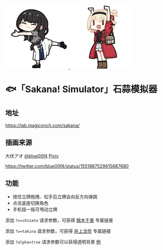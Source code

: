 <a href="https://lab.magiconch.com/sakana/?v=takina" target="_blank">
<img src="sakana.png" height="200px">
</a><a href="https://lab.magiconch.com/sakana/?v=chisato" target="_blank">
<img src="chisato.png" height="200px">
</a>

# 🐟「Sakana! Simulator」石蒜模拟器

## 地址
https://lab.magiconch.com/sakana/


## 插画来源
大伏アオ
[@blue00f4](https://twitter.com/blue00f4)
[Pixiv](pixiv.me/aoiroblue1340)

https://twitter.com/blue00f4/status/1551887529615687680

## 功能
 - 按住立牌拖拽、松手后立牌会向反方向弹跳
 - 点击底座切换角色
 - 手机摇一摇可甩动立牌

添加 `?v=chisato` 请求参数，可获得 [锦木千束](https://lab.magiconch.com/sakana/?v=chisato) 专属链接

添加 `?v=takina` 请求参数，可获得 [井上泷奈](https://lab.magiconch.com/sakana/?v=takina) 专属链接

添加 `?alpha=true` 请求参数可以获得透明背景 [例](https://lab.magiconch.com/sakana/?alpha=true)

